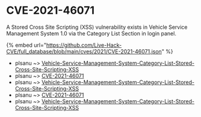 # CVE-2021-46071

A Stored Cross Site Scripting (XSS) vulnerability exists in Vehicle Service Management System 1.0 via the Category List Section in login panel.

{% embed url="https://github.com/Live-Hack-CVE/full_database/blob/main/cves/2021/CVE-2021-46071.json" %}


* plsanu ~> [Vehicle-Service-Management-System-Category-List-Stored-Cross-Site-Scripting-XSS](https://www.alice-snow.ru/2021/database/cve-2021-46071/vehicle-service-management-system-category-list-stored-cross-site-scripting-xss-plsanu)
* plsanu ~> [CVE-2021-46071](https://www.alice-snow.ru/2021/database/cve-2021-46071/cve-2021-46071-plsanu)
* plsanu ~> [Vehicle-Service-Management-System-Category-List-Stored-Cross-Site-Scripting-XSS](https://www.alice-snow.ru/2021/database/cve-2021-46071/vehicle-service-management-system-category-list-stored-cross-site-scripting-xss-plsanu)
* plsanu ~> [CVE-2021-46071](https://www.alice-snow.ru/2021/database/cve-2021-46071/cve-2021-46071-plsanu)
* plsanu ~> [Vehicle-Service-Management-System-Category-List-Stored-Cross-Site-Scripting-XSS](https://www.alice-snow.ru/2021/database/cve-2021-46071/vehicle-service-management-system-category-list-stored-cross-site-scripting-xss-plsanu)